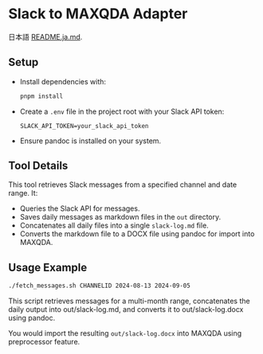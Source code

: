 # Slack to MAXQDA Adapter

日本語 [README.ja.md](./README.ja.md).

## Setup
- Install dependencies with:
  ```sh
  pnpm install
  ```
- Create a `.env` file in the project root with your Slack API token:
  ```
  SLACK_API_TOKEN=your_slack_api_token
  ```
- Ensure pandoc is installed on your system.

## Tool Details
This tool retrieves Slack messages from a specified channel and date range. It:
- Queries the Slack API for messages.
- Saves daily messages as markdown files in the `out` directory.
- Concatenates all daily files into a single `slack-log.md` file.
- Converts the markdown file to a DOCX file using pandoc for import into MAXQDA.

## Usage Example

```sh
./fetch_messages.sh CHANNELID 2024-08-13 2024-09-05
```

This script retrieves messages for a multi-month range, concatenates the daily output into out/slack-log.md, and converts it to out/slack-log.docx using pandoc.

You would import the resulting `out/slack-log.docx` into MAXQDA using preprocessor feature.
